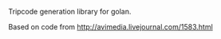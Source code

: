 Tripcode generation library for golan.

Based on code from http://avimedia.livejournal.com/1583.html

